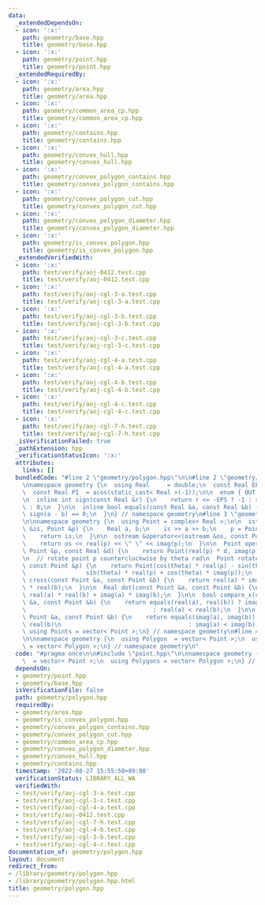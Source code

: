 ```yaml
---
data:
  _extendedDependsOn:
  - icon: ':x:'
    path: geometry/base.hpp
    title: geometry/base.hpp
  - icon: ':x:'
    path: geometry/point.hpp
    title: geometry/point.hpp
  _extendedRequiredBy:
  - icon: ':x:'
    path: geometry/area.hpp
    title: geometry/area.hpp
  - icon: ':x:'
    path: geometry/common_area_cp.hpp
    title: geometry/common_area_cp.hpp
  - icon: ':x:'
    path: geometry/contains.hpp
    title: geometry/contains.hpp
  - icon: ':x:'
    path: geometry/convex_hull.hpp
    title: geometry/convex_hull.hpp
  - icon: ':x:'
    path: geometry/convex_polygon_contains.hpp
    title: geometry/convex_polygon_contains.hpp
  - icon: ':x:'
    path: geometry/convex_polygon_cut.hpp
    title: geometry/convex_polygon_cut.hpp
  - icon: ':x:'
    path: geometry/convex_polygon_diameter.hpp
    title: geometry/convex_polygon_diameter.hpp
  - icon: ':x:'
    path: geometry/is_convex_polygon.hpp
    title: geometry/is_convex_polygon.hpp
  _extendedVerifiedWith:
  - icon: ':x:'
    path: test/verify/aoj-0412.test.cpp
    title: test/verify/aoj-0412.test.cpp
  - icon: ':x:'
    path: test/verify/aoj-cgl-3-a.test.cpp
    title: test/verify/aoj-cgl-3-a.test.cpp
  - icon: ':x:'
    path: test/verify/aoj-cgl-3-b.test.cpp
    title: test/verify/aoj-cgl-3-b.test.cpp
  - icon: ':x:'
    path: test/verify/aoj-cgl-3-c.test.cpp
    title: test/verify/aoj-cgl-3-c.test.cpp
  - icon: ':x:'
    path: test/verify/aoj-cgl-4-a.test.cpp
    title: test/verify/aoj-cgl-4-a.test.cpp
  - icon: ':x:'
    path: test/verify/aoj-cgl-4-b.test.cpp
    title: test/verify/aoj-cgl-4-b.test.cpp
  - icon: ':x:'
    path: test/verify/aoj-cgl-4-c.test.cpp
    title: test/verify/aoj-cgl-4-c.test.cpp
  - icon: ':x:'
    path: test/verify/aoj-cgl-7-h.test.cpp
    title: test/verify/aoj-cgl-7-h.test.cpp
  _isVerificationFailed: true
  _pathExtension: hpp
  _verificationStatusIcon: ':x:'
  attributes:
    links: []
  bundledCode: "#line 2 \"geometry/polygon.hpp\"\n\n#line 2 \"geometry/base.hpp\"\n\
    \nnamespace geometry {\n  using Real     = double;\n  const Real EPS = 1e-8;\n\
    \  const Real PI  = acos(static_cast< Real >(-1));\n\n  enum { OUT, ON, IN };\n\
    \n  inline int sign(const Real &r) {\n    return r <= -EPS ? -1 : r >= EPS ? 1\
    \ : 0;\n  }\n\n  inline bool equals(const Real &a, const Real &b) {\n    return\
    \ sign(a - b) == 0;\n  }\n} // namespace geometry\n#line 3 \"geometry/point.hpp\"\
    \n\nnamespace geometry {\n  using Point = complex< Real >;\n\n  istream &operator>>(istream\
    \ &is, Point &p) {\n    Real a, b;\n    is >> a >> b;\n    p = Point(a, b);\n\
    \    return is;\n  }\n\n  ostream &operator<<(ostream &os, const Point &p) {\n\
    \    return os << real(p) << \" \" << imag(p);\n  }\n\n  Point operator*(const\
    \ Point &p, const Real &d) {\n    return Point(real(p) * d, imag(p) * d);\n  }\n\
    \n  // rotate point p counterclockwise by theta rad\n  Point rotate(Real theta,\
    \ const Point &p) {\n    return Point(cos(theta) * real(p) - sin(theta) * imag(p),\n\
    \                 sin(theta) * real(p) + cos(theta) * imag(p));\n  }\n\n  Real\
    \ cross(const Point &a, const Point &b) {\n    return real(a) * imag(b) - imag(a)\
    \ * real(b);\n  }\n\n  Real dot(const Point &a, const Point &b) {\n    return\
    \ real(a) * real(b) + imag(a) * imag(b);\n  }\n\n  bool compare_x(const Point\
    \ &a, const Point &b) {\n    return equals(real(a), real(b)) ? imag(a) < imag(b)\n\
    \                                    : real(a) < real(b);\n  }\n\n  bool compare_y(const\
    \ Point &a, const Point &b) {\n    return equals(imag(a), imag(b)) ? real(a) <\
    \ real(b)\n                                    : imag(a) < imag(b);\n  }\n\n \
    \ using Points = vector< Point >;\n} // namespace geometry\n#line 4 \"geometry/polygon.hpp\"\
    \n\nnamespace geometry {\n  using Polygon  = vector< Point >;\n  using Polygons\
    \ = vector< Polygon >;\n} // namespace geometry\n"
  code: "#pragma once\n\n#include \"point.hpp\"\n\nnamespace geometry {\n  using Polygon\
    \  = vector< Point >;\n  using Polygons = vector< Polygon >;\n} // namespace geometry\n"
  dependsOn:
  - geometry/point.hpp
  - geometry/base.hpp
  isVerificationFile: false
  path: geometry/polygon.hpp
  requiredBy:
  - geometry/area.hpp
  - geometry/is_convex_polygon.hpp
  - geometry/convex_polygon_contains.hpp
  - geometry/convex_polygon_cut.hpp
  - geometry/common_area_cp.hpp
  - geometry/convex_polygon_diameter.hpp
  - geometry/convex_hull.hpp
  - geometry/contains.hpp
  timestamp: '2022-08-27 15:55:50+09:00'
  verificationStatus: LIBRARY_ALL_WA
  verifiedWith:
  - test/verify/aoj-cgl-3-a.test.cpp
  - test/verify/aoj-cgl-3-c.test.cpp
  - test/verify/aoj-cgl-4-a.test.cpp
  - test/verify/aoj-0412.test.cpp
  - test/verify/aoj-cgl-7-h.test.cpp
  - test/verify/aoj-cgl-4-b.test.cpp
  - test/verify/aoj-cgl-3-b.test.cpp
  - test/verify/aoj-cgl-4-c.test.cpp
documentation_of: geometry/polygon.hpp
layout: document
redirect_from:
- /library/geometry/polygon.hpp
- /library/geometry/polygon.hpp.html
title: geometry/polygon.hpp
---
```

